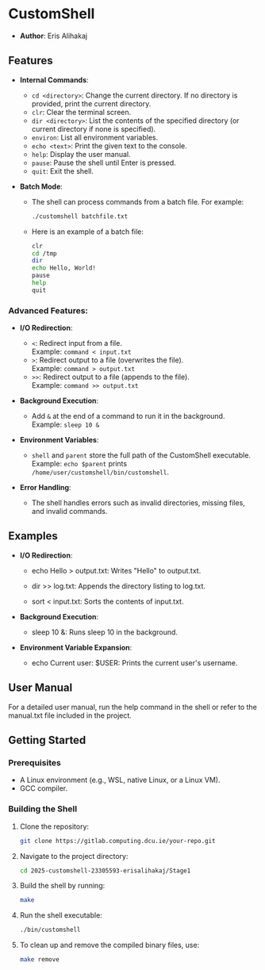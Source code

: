 # CustomShell
- **Author**: Eris Alihakaj

## Features

- **Internal Commands**:
  - `cd <directory>`: Change the current directory. If no directory is provided, print the current directory.
  - `clr`: Clear the terminal screen.
  - `dir <directory>`: List the contents of the specified directory (or current directory if none is specified).
  - `environ`: List all environment variables.
  - `echo <text>`: Print the given text to the console.
  - `help`: Display the user manual.
  - `pause`: Pause the shell until Enter is pressed.
  - `quit`: Exit the shell.

- **Batch Mode**:
  - The shell can process commands from a batch file. For example:
    ```bash
    ./customshell batchfile.txt
    ```
  - Here is an example of a batch file:
    ```bash
    clr
    cd /tmp
    dir
    echo Hello, World!
    pause
    help
    quit

### **Advanced Features**:
- **I/O Redirection**:
  - `<`: Redirect input from a file.  
    Example: `command < input.txt`
  - `>`: Redirect output to a file (overwrites the file).  
    Example: `command > output.txt`
  - `>>`: Redirect output to a file (appends to the file).  
    Example: `command >> output.txt`

- **Background Execution**:
  - Add `&` at the end of a command to run it in the background.  
    Example: `sleep 10 &`

- **Environment Variables**:
  - `shell` and `parent` store the full path of the CustomShell executable.
    Example: `echo $parent` prints `/home/user/customshell/bin/customshell`.


- **Error Handling**:
  - The shell handles errors such as invalid directories, missing files, and invalid commands.


## Examples
- **I/O Redirection**:
  - echo Hello > output.txt: Writes "Hello" to output.txt.

  - dir >> log.txt: Appends the directory listing to log.txt.

  - sort < input.txt: Sorts the contents of input.txt.

- **Background Execution**:
  - sleep 10 &: Runs sleep 10 in the background.


- **Environment Variable Expansion**:
  - echo Current user: $USER: Prints the current user's username.



## User Manual
For a detailed user manual, run the help command in the shell or refer to the manual.txt file included in the project.



## Getting Started

### Prerequisites
- A Linux environment (e.g., WSL, native Linux, or a Linux VM).
- GCC compiler.

### Building the Shell
1. Clone the repository:
   ```bash
   git clone https://gitlab.computing.dcu.ie/your-repo.git
2. Navigate to the project directory:
   ```bash
   cd 2025-customshell-23305593-erisalihakaj/Stage1
3. Build the shell by running:
   ``` bash
   make 
4. Run the shell executable:
   ``` bash 
   ./bin/customshell
5. To clean up and remove the compiled binary files, use:
   ```bash
   make remove

